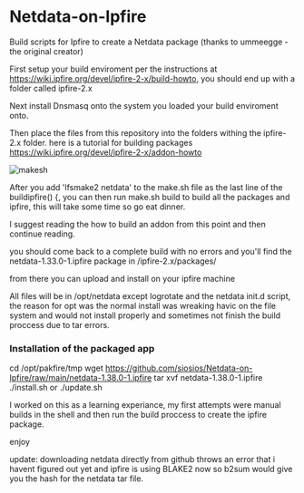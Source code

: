 # Netdata-on-Ipfire
Build scripts for Ipfire to create a Netdata package (thanks to ummeegge - the original creator)


First setup your build enviroment per the instructions at https://wiki.ipfire.org/devel/ipfire-2-x/build-howto, you should end up with a folder called ipfire-2.x

Next install Dnsmasq onto the system you loaded your build enviroment onto.

Then place the files from this repository into the folders withing the ipfire-2.x folder. here is a tutorial for building packages https://wiki.ipfire.org/devel/ipfire-2-x/addon-howto


![makesh](https://user-images.githubusercontent.com/135543/153519689-1e02c1aa-c82e-45ce-994a-9993a288535a.png)


After you add 'lfsmake2 netdata' to the make.sh file as the last line of the buildipfire() {, you can then run make.sh build to build all the packages and ipfire, this will take some time so go eat dinner.

I suggest reading the how to build an addon from this point and then continue reading.

you should come back to a complete build with no errors and you'll find the netdata-1.33.0-1.ipfire package in /ipfire-2.x/packages/

from there you can upload and install on your ipfire machine

All files will be in /opt/netdata except logrotate and the netdata init.d script, the reason for opt was the normal install was wreaking havic on the file system and would not install properly and sometimes not finish the build proccess due to tar errors.


### Installation of the packaged app
cd /opt/pakfire/tmp
wget https://github.com/siosios/Netdata-on-Ipfire/raw/main/netdata-1.38.0-1.ipfire
tar xvf netdata-1.38.0-1.ipfire
./install.sh or ./update.sh



I worked on this as a learning experiance, my first attempts were manual builds in the shell and then run the build proccess to create the ipfire package.



enjoy


update: downloading netdata directly from github throws an error that i havent figured out yet and ipfire is using BLAKE2 now so b2sum would give you the hash for the netdata tar file.
